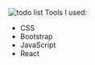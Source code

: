 ![todo list](https://github.com/user-attachments/assets/d6c08179-606c-4dae-ad7a-c6b23a80d3d0)
Tools I used:
- CSS
- Bootstrap
- JavaScript
- React
